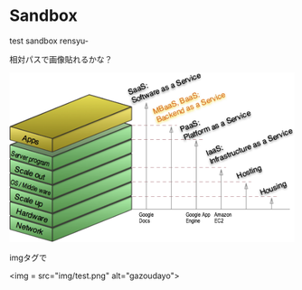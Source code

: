Sandbox
=======

test sandbox rensyu-

相対パスで画像貼れるかな？

![gazoudayo](img/test.png)

imgタグで

<img = src="img/test.png" alt="gazoudayo">